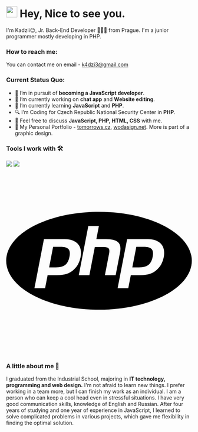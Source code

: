 <h1><img src="https://emojis.slackmojis.com/emojis/images/1531849430/4246/blob-sunglasses.gif?1531849430" width="30"/> Hey, Nice to see you.</h1>

I'm Kadzii😉, Jr. Back-End Developer 👨🏻‍💻 from Prague. I'm a junior programmer mostly developing in PHP.

### How to reach me: 
You can contact me on email - k4dzi3@gmail.com

### Current Status Quo:

- 💼 I’m in pursuit of <strong>becoming a JavaScript developer</strong>.
- 🔭 I’m currently working on <strong>chat app</strong> and <strong>Website editing</strong>.
- 🌱 I’m currently learning <strong>JavaScript</strong> and <strong>PHP</strong>.
- 🔍 I’m Coding for Czech Republic National Security Center in <strong>PHP</strong>.
- 💬 Feel free to discuss <strong>JavaScript, PHP, HTML, CSS</strong> with me.
- 👀 My Personal Portfolio - [tomorrows.cz](https://524w.eu/), [wodasign.net](https://www.wodasign.net/en/). More is part of a graphic design.

### Tools I work with 🛠

<img src="https://img.shields.io/badge/python%20-%2314354C.svg?&style=for-the-badge&logo=python&logoColor=white">   <img src="https://img.shields.io/badge/javascript%20-%23323330.svg?&style=for-the-badge&logo=javascript&logoColor=%23F7DF1E"><svg role="img" viewBox="0 0 24 24" xmlns="http://www.w3.org/2000/svg"><title>PHP</title><path d="M7.01 10.207h-.944l-.515 2.648h.838c.556 0 .97-.105 1.242-.314.272-.21.455-.559.55-1.049.092-.47.05-.802-.124-.995-.175-.193-.523-.29-1.047-.29zM12 5.688C5.373 5.688 0 8.514 0 12s5.373 6.313 12 6.313S24 15.486 24 12c0-3.486-5.373-6.312-12-6.312zm-3.26 7.451c-.261.25-.575.438-.917.551-.336.108-.765.164-1.285.164H5.357l-.327 1.681H3.652l1.23-6.326h2.65c.797 0 1.378.209 1.744.628.366.418.476 1.002.33 1.752a2.836 2.836 0 0 1-.305.847c-.143.255-.33.49-.561.703zm4.024.715l.543-2.799c.063-.318.039-.536-.068-.651-.107-.116-.336-.174-.687-.174H11.46l-.704 3.625H9.388l1.23-6.327h1.367l-.327 1.682h1.218c.767 0 1.295.134 1.586.401s.378.7.263 1.299l-.572 2.944h-1.389zm7.597-2.265a2.782 2.782 0 0 1-.305.847c-.143.255-.33.49-.561.703a2.44 2.44 0 0 1-.917.551c-.336.108-.765.164-1.286.164h-1.18l-.327 1.682h-1.378l1.23-6.326h2.649c.797 0 1.378.209 1.744.628.366.417.477 1.001.331 1.751zM17.766 10.207h-.943l-.516 2.648h.838c.557 0 .971-.105 1.242-.314.272-.21.455-.559.551-1.049.092-.47.049-.802-.125-.995s-.524-.29-1.047-.29z"/></svg>

### A little about me 💬

I graduated from the Industrial School, majoring in <strong>IT technology, programming and web design.</strong> I'm not afraid to learn new things. I prefer working in a team more, but I can finish my work as an individual. I am a person who can keep a cool head even in stressful situations. I have very good communication skills, knowledge of English and Russian. After four years of studying and one year of experience in JavaScript, I learned to solve complicated problems in various projects, which gave me flexibility in finding the optimal solution.
